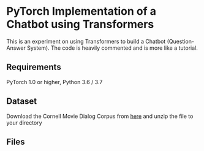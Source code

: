# PyTorch Implementation of a Chatbot using Transformers

This is an experiment on using Transformers to build a Chatbot (Question-Answer System). The code is heavily commented and is more like a tutorial. 

## Requirements 
PyTorch 1.0 or higher, Python 3.6 / 3.7

## Dataset
Download the Cornell Movie Dialog Corpus from [here](http://www.cs.cornell.edu/~cristian/data/cornell_movie_dialogs_corpus.zip) and unzip the file to your directory

## Files


